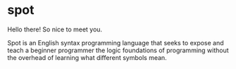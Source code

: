 spot
====

Hello there! So nice to meet you. 

Spot is an English syntax programming language that seeks to expose and teach a beginner programmer the logic foundations of programming without the overhead of learning what different symbols mean. 

